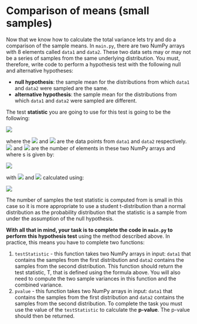 # Comparison of means (small samples)

Now that we know how to calculate the total variance lets try and do a comparison of the sample means.  In `main.py`, there are two NumPy arrays with 8 elements called `data1` and `data2`.  These two data sets may or may not be a series of samples from the same underlying distribution.  You must, therefore, write code to perform a hypothesis test with the following null and alternative hypotheses:

* __null hypothesis__: the sample mean for the distributions from which `data1` and `data2` were sampled are the same.
* __alternative hypothesis__:  the sample mean for the distributions from which `data1` and `data2` were sampled are different.

The test __statistic__ you are going to use for this test is going to be the following:

![](https://render.githubusercontent.com/render/math?math=T=\frac{\frac{1}{n_1}\sum_{i=1}^{n_1}X_i-\frac{1}{n_2}\sum_{j=1}^{n_2}Y_j-\theta_0}{\sqrt{\frac{s^2}{n_1}%2B\frac{s}{n_2}}})

where the ![](https://render.githubusercontent.com/render/math?math=X_i) and ![](https://render.githubusercontent.com/render/math?math=Y_j) are the data points from `data1` and `data2` respectively.  ![](https://render.githubusercontent.com/render/math?math=n_1) and ![](https://render.githubusercontent.com/render/math?math=n_2) are the number of elements in these two NumPy arrays and where s is given by:

![](https://render.githubusercontent.com/render/math?math=s^2=\frac{(n_1-1)s_1^2%2B(n_2-1)s_2^2}{n_1%2Bn_2-2})

with ![](https://render.githubusercontent.com/render/math?math=s_1) and ![](https://render.githubusercontent.com/render/math?math=s_2) calculated using:

![](https://render.githubusercontent.com/render/math?math=\frac{n}{n-1}\left[\frac{1}{n}\sum_{i=1}^nX_i^2-\left(\frac{1}{n}\sum_{i=1}^nX_i\right)^2\right])

The number of samples the test statistic is computed from is small in this case so it is more appropriate to use a student t-distribution than a normal distribution as the probability distribution that the statistic is a sample from under the assumption of the null hypothesis. 

__With all that in mind, your task is to complete the code in `main.py` to perform this hypothesis test__ using the method described above.  In practice, this means you have to complete two functions:

1. `testStatistic` - this function takes two  NumPy arrays in input:  `data1` that contains the samples from the first distribution and `data2` contains the samples from the second distribution.  This function should return the test statistic, T, that is defined using the formula above.   You will also need to compute the two sample variances in this function and the combined variance.  
2. `pvalue` - this function takes two  NumPy arrays in input:  `data1` that contains the samples from the first distribution and `data2` contains the samples from the second distribution.   To complete the task you must use the value of the `testStatistic` to calculate the __p-value__.  The p-value should then be returned.





